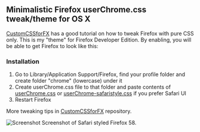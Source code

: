 ## Minimalistic Firefox userChrome.css tweak/theme for OS X

[CustomCSSforFX](https://github.com/Aris-t2/CustomCSSforFx) has a good tutorial on how to tweak Firefox with pure CSS only. This is my "theme" for Firefox Developer Edition. By enabling, you will be able to get Firefox to look like this:

### Installation

1. Go to Library/Application Support/Firefox, find your profile folder and create folder "chrome" (lowercase) under it
2. Create userChrome.css file to that folder and paste contents of [userChrome.css](https://github.com/ronilaukkarinen/minimalistic-firefox-theme/blob/master/userChrome.css) or [userChrome-safaristyle.css](https://github.com/ronilaukkarinen/minimalistic-firefox-theme/blob/master/userChrome-safaristyle.css) if you prefer Safari UI
3. Restart Firefox

More tweaking tips in [CustomCSSforFX](https://github.com/Aris-t2/CustomCSSforFx) repository.

![Screenshot](https://rolle.wtf/ff-safari.png "Screenshot")
Screenshot of Safari styled Firefox 58.